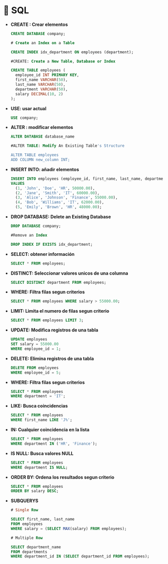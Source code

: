 # 📝 SQL

*   **CREATE : Crear elementos**

    ```sql
    CREATE DATABASE company;

    # Create an Index on a Table 

    CREATE INDEX idx_department ON employees (department);

    #CREATE: Create a New Table, Database or Index

    CREATE TABLE employees (
      employee_id INT PRIMARY KEY,
      first_name VARCHAR(50),
      last_name VARCHAR(50),
      department VARCHAR(50),
      salary DECIMAL(10, 2)
    );
    ```


*   **USE: usar actual**

    ```sql
    USE company;
    ```


*   **ALTER : modificar elementos**

    ```sql
    ALTER DATABASE database_name

    #ALTER TABLE: Modify An Existing Table's Structure

    ALTER TABLE employees
    ADD COLUMN new_column INT;
    ```


*   **INSERT INTO: añadir elementos**

    ```sql
    INSERT INTO employees (employee_id, first_name, last_name, department, salary)
    VALUES
      (1, 'John', 'Doe', 'HR', 50000.00),
      (2, 'Jane', 'Smith', 'IT', 60000.00),
      (3, 'Alice', 'Johnson', 'Finance', 55000.00),
      (4, 'Bob', 'Williams', 'IT', 62000.00),
      (5, 'Emily', 'Brown', 'HR', 48000.00);
    ```


*   **DROP DATABASE: Delete an Existing Database**

    ```sql
    DROP DATABASE company;

    #Remove an Index 

    DROP INDEX IF EXISTS idx_department;
    ```


*   **SELECT: obtener información**

    ```sql
    SELECT * FROM employees;
    ```


*   **DISTINCT: Seleccionar valores unicos de una columna**

    ```sql
    SELECT DISTINCT department FROM employees;
    ```


*   **WHERE: Filtra filas segun criterios**

    ```sql
    SELECT * FROM employees WHERE salary > 55000.00;
    ```


*   **LIMIT: Limita el numero de filas segun criterio**

    ```sql
    SELECT * FROM employees LIMIT 3;
    ```


*   **UPDATE: Modifica registros de una tabla**

    ```sql
    UPDATE employees
    SET salary = 55000.00
    WHERE employee_id = 1;
    ```


*   **DELETE: Elimina registros de una tabla**

    ```sql
    DELETE FROM employees
    WHERE employee_id = 5;
    ```


*   **WHERE: Filtra filas segun criterios**

    ```sql
    SELECT * FROM employees
    WHERE department = 'IT';
    ```


*   **LIKE: Busca coincidencias**

    ```sql
    SELECT * FROM employees
    WHERE first_name LIKE 'J%';
    ```


*   **IN: Cualquier coincidencia en la lista**

    ```sql
    SELECT * FROM employees
    WHERE department IN ('HR', 'Finance');
    ```


*   **IS NULL: Busca valores NULL**

    ```sql
    SELECT * FROM employees
    WHERE department IS NULL;
    ```


*   **ORDER BY: Ordena los resultados segun criterio**

    ```sql
    SELECT * FROM employees
    ORDER BY salary DESC;
    ```


*   **SUBQUERYS**

    ```sql
    # Single Row

    SELECT first_name, last_name
    FROM employees
    WHERE salary = (SELECT MAX(salary) FROM employees);

    # Multiple Row

    SELECT department_name
    FROM departments
    WHERE department_id IN (SELECT department_id FROM employees);

    ```

####
